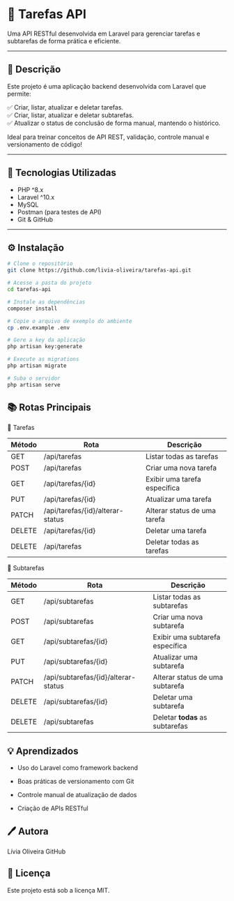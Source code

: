 # 📌 Tarefas API

Uma API RESTful desenvolvida em Laravel para gerenciar tarefas e subtarefas de forma prática e eficiente.

---

## 📖 Descrição

Este projeto é uma aplicação backend desenvolvida com Laravel que permite:

✅ Criar, listar, atualizar e deletar tarefas.  
✅ Criar, listar, atualizar e deletar subtarefas.  
✅ Atualizar o status de conclusão de forma manual, mantendo o histórico.

Ideal para treinar conceitos de API REST, validação, controle manual e versionamento de código!

---

## 🚀 Tecnologias Utilizadas

- PHP ^8.x  
- Laravel ^10.x  
- MySQL  
- Postman (para testes de API)  
- Git & GitHub

---

## ⚙️ Instalação

```bash
# Clone o repositório
git clone https://github.com/livia-oliveira/tarefas-api.git

# Acesse a pasta do projeto
cd tarefas-api

# Instale as dependências
composer install

# Copie o arquivo de exemplo do ambiente
cp .env.example .env

# Gere a key da aplicação
php artisan key:generate

# Execute as migrations
php artisan migrate

# Suba o servidor
php artisan serve

```

## 📚 Rotas Principais

📝 Tarefas

| Método | Rota                             | Descrição                    |
| ------ | -------------------------------- | ---------------------------- |
| GET    | /api/tarefas                     | Listar todas as tarefas      |
| POST   | /api/tarefas                     | Criar uma nova tarefa        |
| GET    | /api/tarefas/{id}                | Exibir uma tarefa específica |
| PUT    | /api/tarefas/{id}                | Atualizar uma tarefa         |
| PATCH  | /api/tarefas/{id}/alterar-status | Alterar status de uma tarefa |
| DELETE | /api/tarefas/{id}                | Deletar uma tarefa           |
| DELETE | /api/tarefas                     | Deletar todas as tarefas |

📝 Subtarefas

| Método | Rota                                | Descrição                       |
| ------ | ----------------------------------- | ------------------------------- |
| GET    | /api/subtarefas                     | Listar todas as subtarefas      |
| POST   | /api/subtarefas                     | Criar uma nova subtarefa        |
| GET    | /api/subtarefas/{id}                | Exibir uma subtarefa específica |
| PUT    | /api/subtarefas/{id}                | Atualizar uma subtarefa         |
| PATCH  | /api/subtarefas/{id}/alterar-status | Alterar status de uma subtarefa |
| DELETE | /api/subtarefas/{id}                | Deletar uma subtarefa           |
| DELETE | /api/subtarefas                     | Deletar **todas** as subtarefas |

## 💡 Aprendizados

- Uso do Laravel como framework backend

- Boas práticas de versionamento com Git

- Controle manual de atualização de dados

- Criação de APIs RESTful

## 🖊️ Autora
Lívia Oliveira
GitHub

## 📄 Licença
Este projeto está sob a licença MIT.





